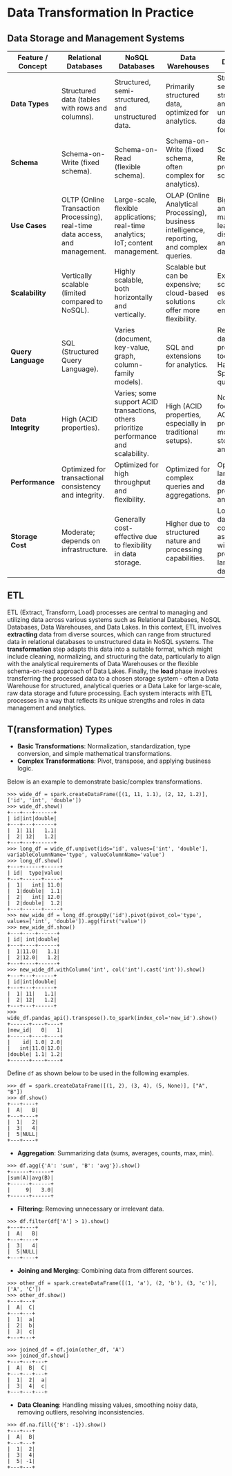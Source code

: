 # Data Transformation In Practice

## Data Storage and Management Systems

| Feature / Concept | Relational Databases | NoSQL Databases | Data Warehouses | Data Lakes |
|-------------------|----------------------|-----------------|-----------------|------------|
| **Data Types** | Structured data (tables with rows and columns). | Structured, semi-structured, and unstructured data. | Primarily structured data, optimized for analytics. | Structured, semi-structured, and unstructured data in raw form. |
| **Schema** | Schema-on-Write (fixed schema). | Schema-on-Read (flexible schema). | Schema-on-Write (fixed schema, often complex for analytics). | Schema-on-Read (no predefined schema). |
| **Use Cases** | OLTP (Online Transaction Processing), real-time data access, and management. | Large-scale, flexible applications; real-time analytics; IoT; content management. | OLAP (Online Analytical Processing), business intelligence, reporting, and complex queries. | Big data analytics, machine learning, data discovery, and historical data analysis. |
| **Scalability** | Vertically scalable (limited compared to NoSQL). | Highly scalable, both horizontally and vertically. | Scalable but can be expensive; cloud-based solutions offer more flexibility. | Extremely scalable, especially in cloud-based environments. |
| **Query Language** | SQL (Structured Query Language). | Varies (document, key-value, graph, column-family models). | SQL and extensions for analytics. | Requires big data processing tools (e.g., Hadoop, Spark) for querying. |
| **Data Integrity** | High (ACID properties). | Varies; some support ACID transactions, others prioritize performance and scalability. | High (ACID properties, especially in traditional setups). | Not typically focused on ACID properties; more about storage and analysis. |
| **Performance** | Optimized for transactional consistency and integrity. | Optimized for high throughput and flexibility. | Optimized for complex queries and aggregations. | Optimized for large-scale data processing and analytics. |
| **Storage Cost** | Moderate; depends on infrastructure. | Generally cost-effective due to flexibility in data storage. | Higher due to structured nature and processing capabilities. | Lower for raw data storage; costs associated with processing large datasets. |

## ETL

ETL (Extract, Transform, Load) processes are central to managing and utilizing data across various systems such as 
Relational Databases, NoSQL Databases, Data Warehouses, and Data Lakes. In this context, ETL involves **extracting** 
data from diverse sources, which can range from structured data in relational databases to unstructured data in 
NoSQL systems. The **transformation** step adapts this data into a suitable format, which might include cleaning, 
normalizing, and structuring the data, particularly to align with the analytical requirements of Data Warehouses or 
the flexible schema-on-read approach of Data Lakes. Finally, the **load** phase involves transferring the processed data 
to a chosen storage system - often a Data Warehouse for structured, analytical queries or a Data Lake for 
large-scale, raw data storage and future processing. Each system interacts with ETL processes in a way that reflects 
its unique strengths and roles in data management and analytics.

## T(ransformation) Types

- **Basic Transformations**: Normalization, standardization, type conversion, and simple mathematical transformations.
- **Complex Transformations**: Pivot, transpose, and applying business logic.

Below is an example to demonstrate basic/complex transformations.
```shell
>>> wide_df = spark.createDataFrame([(1, 11, 1.1), (2, 12, 1.2)], ['id', 'int', 'double'])
>>> wide_df.show()
+---+---+------+
| id|int|double|
+---+---+------+
|  1| 11|   1.1|
|  2| 12|   1.2|
+---+---+------+
>>> long_df = wide_df.unpivot(ids='id', values=['int', 'double'], variableColumnName='type', valueColumnName='value')
>>> long_df.show()
+---+------+-----+
| id|  type|value|
+---+------+-----+
|  1|   int| 11.0|
|  1|double|  1.1|
|  2|   int| 12.0|
|  2|double|  1.2|
+---+------+-----+
>>> new_wide_df = long_df.groupBy('id').pivot(pivot_col='type', values=['int', 'double']).agg(first('value'))
>>> new_wide_df.show()
+---+----+------+
| id| int|double|
+---+----+------+
|  1|11.0|   1.1|
|  2|12.0|   1.2|
+---+----+------+
>>> new_wide_df.withColumn('int', col('int').cast('int')).show()
+---+---+------+
| id|int|double|
+---+---+------+
|  1| 11|   1.1|
|  2| 12|   1.2|
+---+---+------+
>>> wide_df.pandas_api().transpose().to_spark(index_col='new_id').show()
+------+----+----+
|new_id|   0|   1|
+------+----+----+
|    id| 1.0| 2.0|
|   int|11.0|12.0|
|double| 1.1| 1.2|
+------+----+----+
```
  

Define `df` as shown below to be used in the following examples.

```shell
>>> df = spark.createDataFrame([(1, 2), (3, 4), (5, None)], ["A", "B"])
>>> df.show()
+---+----+
|  A|   B|
+---+----+
|  1|   2|
|  3|   4|
|  5|NULL|
+---+----+
```

- **Aggregation**: Summarizing data (sums, averages, counts, max, min).

```shell
>>> df.agg({'A': 'sum', 'B': 'avg'}).show()
+------+------+
|sum(A)|avg(B)|
+------+------+
|     9|   3.0|
+------+------+
```

- **Filtering**: Removing unnecessary or irrelevant data.

```shell
>>> df.filter(df['A'] > 1).show()
+---+----+
|  A|   B|
+---+----+
|  3|   4|
|  5|NULL|
+---+----+
```

- **Joining and Merging**: Combining data from different sources.

```shell
>>> other_df = spark.createDataFrame([(1, 'a'), (2, 'b'), (3, 'c')], ['A', 'C'])
>>> other_df.show()
+---+---+
|  A|  C|
+---+---+
|  1|  a|
|  2|  b|
|  3|  c|
+---+---+

>>> joined_df = df.join(other_df, 'A')
>>> joined_df.show()
+---+---+---+
|  A|  B|  C|
+---+---+---+
|  1|  2|  a|
|  3|  4|  c|
+---+---+---+
```

- **Data Cleaning**: Handling missing values, smoothing noisy data, removing outliers, resolving inconsistencies.

```shell
>>> df.na.fill({'B': -1}).show()
+---+---+
|  A|  B|
+---+---+
|  1|  2|
|  3|  4|
|  5| -1|
+---+---+
```
